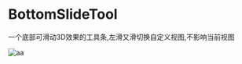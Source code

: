 # BottomSlideTool
一个底部可滑动3D效果的工具条,左滑又滑切换自定义视图,不影响当前视图

![aa](https://github.com/WeiChaoZheng/BottomSlideTool/edit/master/bbb.gif )
